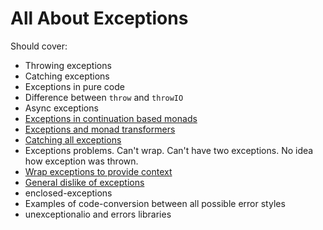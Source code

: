 # All About Exceptions

<!DOCTYPE html>
<p>Should cover:</p><ul><li>Throwing exceptions</li><li>Catching exceptions</li><li>Exceptions in pure code</li><li>Difference between <code>throw</code> and <code>throwIO</code></li><li>Async exceptions</li><li><a href="http://www.yesodweb.com/blog/2014/05/exceptions-cont-monads">Exceptions in continuation based monads</a></li><li><a href="https://www.fpcomplete.com/user/snoyberg/general-haskell/exceptions/exceptions-and-monad-transformers">Exceptions and monad transformers</a></li><li><a href="https://www.fpcomplete.com/user/snoyberg/general-haskell/exceptions/catching-all-exceptions">Catching all exceptions</a></li><li>Exceptions problems. Can't wrap. Can't have two exceptions. No idea how exception was thrown.</li><li><a href="http://stackoverflow.com/questions/27346380/how-to-wrap-exceptions-to-provide-context">Wrap exceptions to provide context</a></li><li><a href="http://www.reddit.com/r/haskell/comments/2ety9f/new_blog_post_dealing_with_asynchronous/ck3fkbp">General dislike of exceptions</a></li><li>enclosed-exceptions</li><li>Examples of code-conversion between all possible error styles</li><li>unexceptionalio and errors libraries</li></ul>